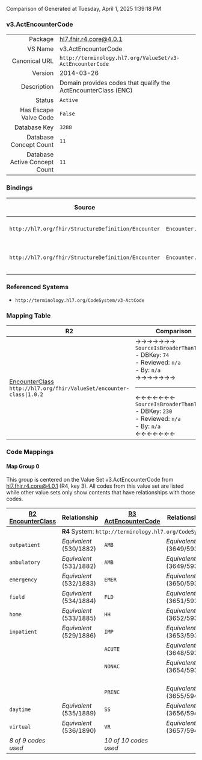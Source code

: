 Comparison of 
Generated at Tuesday, April 1, 2025 1:39:18 PM

### v3.ActEncounterCode

|      |     |
| ---: | --- |
| Package | hl7.fhir.r4.core@4.0.1 |
| VS Name | v3.ActEncounterCode |
| Canonical URL | `http://terminology.hl7.org/ValueSet/v3-ActEncounterCode` |
| Version | 2014-03-26 |
| Description | Domain provides codes that qualify the ActEncounterClass (ENC) |
| Status | `Active` |
| Has Escape Valve Code | `False` |
| Database Key | `3288` |
| Database Concept Count | `11` |
| Database Active Concept Count | `11` |
### Bindings

| Source | Element | Binding | Strength | Element Short |
| ------ | ------- | ------- | -------- | ------------- |
| `http://hl7.org/fhir/StructureDefinition/Encounter` | `Encounter.class` | `http://terminology.hl7.org/ValueSet/v3-ActEncounterCode` | `Extensible` | Classification of patient encounter |
| `http://hl7.org/fhir/StructureDefinition/Encounter` | `Encounter.classHistory.class` | `http://terminology.hl7.org/ValueSet/v3-ActEncounterCode` | `Extensible` | inpatient \| outpatient \| ambulatory \| emergency + |

### Referenced Systems

* `http://terminology.hl7.org/CodeSystem/v3-ActCode`
### Mapping Table

| R2 | Comparison | R3 | Comparison | R4 | Comparison | R4B | Comparison | R5
| --- | --- | --- | --- | --- | --- | --- | --- | ---
| [EncounterClass](/docs/R2/ValueSets/EncounterClass.md)<br/> `http://hl7.org/fhir/ValueSet/encounter-class\|1.0.2` | →→→→→→→<br/>`SourceIsBroaderThanTarget`<br/>- DBKey: `74`<br/>- Reviewed: `n/a`<br/>- By: `n/a`<br/>→→→→→→→<hr/>←←←←←←←<br/>`SourceIsBroaderThanTarget`<br/>- DBKey: `230`<br/>- Reviewed: `n/a`<br/>- By: `n/a`<br/>←←←←←←←| [ActEncounterCode](/docs/R3/ValueSets/ActEncounterCode.md)<br/> `http://hl7.org/fhir/ValueSet/v3-ActEncounterCode\|2014-03-26` | →→→→→→→<br/>``<br/>- DBKey: `410`<br/>- Reviewed: `n/a`<br/>- By: `n/a`<br/>→→→→→→→<hr/>←←←←←←←<br/>``<br/>- DBKey: `632`<br/>- Reviewed: `n/a`<br/>- By: `n/a`<br/>←←←←←←←| [v3.ActEncounterCode](/docs/R4/ValueSets/V3ActEncounterCode.md)<br/> `http://terminology.hl7.org/ValueSet/v3-ActEncounterCode\|2014-03-26` | <br/>*no map*<br/><hr/><br/>*no map*<br/>| | | | 
### Code Mappings


#### Map Group 0

This group is centered on the Value Set v3.ActEncounterCode from hl7.fhir.r4.core@4.0.1 (R4, key 3).
All codes from this value set are listed while other value sets only show contents that have relationships with those codes.

| [R2 EncounterClass](/docs/R2/ValueSets/EncounterClass.md)| Relationship | [R3 ActEncounterCode](/docs/R3/ValueSets/ActEncounterCode.md)| Relationship | R4 v3.ActEncounterCode| Relationship | *No Map* | Relationship | *No Map* 
| --- | --- | --- | --- | --- | --- | --- | --- | ---
| <td colspan="8">**R4** System: `http://terminology.hl7.org/CodeSystem/v3-ActCode`
| `outpatient`| _Equivalent_ <br/>(530/1882)| `AMB`| _Equivalent_ <br/>(3649/5933)| **`AMB`**| | | | | 
| `ambulatory`| _Equivalent_ <br/>(531/1882)| `AMB`| _Equivalent_ <br/>(3649/5933)| **`AMB`**| | | | | 
| `emergency`| _Equivalent_ <br/>(532/1883)| `EMER`| _Equivalent_ <br/>(3650/5934)| **`EMER`**| | | | | 
| `field`| _Equivalent_ <br/>(534/1884)| `FLD`| _Equivalent_ <br/>(3651/5935)| **`FLD`**| | | | | 
| `home`| _Equivalent_ <br/>(533/1885)| `HH`| _Equivalent_ <br/>(3652/5936)| **`HH`**| | | | | 
| `inpatient`| _Equivalent_ <br/>(529/1886)| `IMP`| _Equivalent_ <br/>(3653/5937)| **`IMP`**| | | | | 
| | | `ACUTE`| _Equivalent_ <br/>(3648/5932)| **`ACUTE`**| | | | | 
| | | `NONAC`| _Equivalent_ <br/>(3654/5938)| **`NONAC`**| | | | | 
| | | | | **`OBSENC`**| | | | | 
| | | `PRENC`| _Equivalent_ <br/>(3655/5940)| **`PRENC`**| | | | | 
| `daytime`| _Equivalent_ <br/>(535/1889)| `SS`| _Equivalent_ <br/>(3656/5941)| **`SS`**| | | | | 
| `virtual`| _Equivalent_ <br/>(536/1890)| `VR`| _Equivalent_ <br/>(3657/5942)| **`VR`**| | | | | 
| *8 of 9 codes used* | | *10 of 10 codes used* | | *11 of 11 codes used* | | | | 

